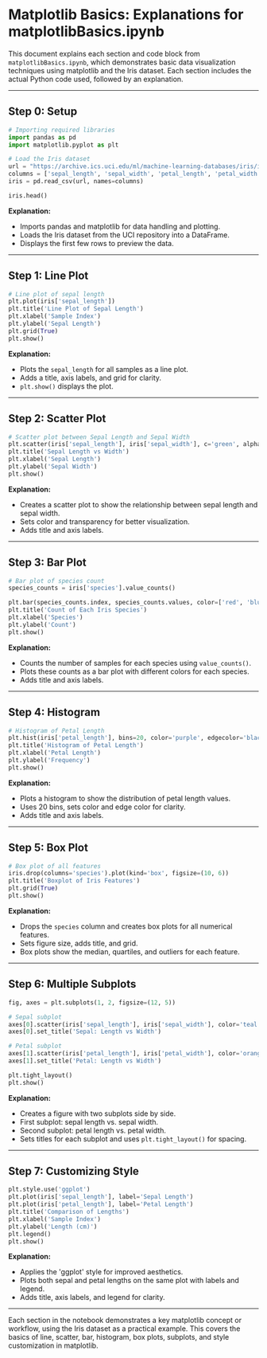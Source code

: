 # Matplotlib Basics: Explanations for matplotlibBasics.ipynb

This document explains each section and code block from `matplotlibBasics.ipynb`, which demonstrates basic data visualization techniques using matplotlib and the Iris dataset. Each section includes the actual Python code used, followed by an explanation.

---

## Step 0: Setup
```python
# Importing required libraries
import pandas as pd
import matplotlib.pyplot as plt

# Load the Iris dataset
url = "https://archive.ics.uci.edu/ml/machine-learning-databases/iris/iris.data"
columns = ['sepal_length', 'sepal_width', 'petal_length', 'petal_width', 'species']
iris = pd.read_csv(url, names=columns)

iris.head()
```
**Explanation:**
- Imports pandas and matplotlib for data handling and plotting.
- Loads the Iris dataset from the UCI repository into a DataFrame.
- Displays the first few rows to preview the data.

---

## Step 1: Line Plot
```python
# Line plot of sepal length
plt.plot(iris['sepal_length'])
plt.title('Line Plot of Sepal Length')
plt.xlabel('Sample Index')
plt.ylabel('Sepal Length')
plt.grid(True)
plt.show()
```
**Explanation:**
- Plots the `sepal_length` for all samples as a line plot.
- Adds a title, axis labels, and grid for clarity.
- `plt.show()` displays the plot.

---

## Step 2: Scatter Plot
```python
# Scatter plot between Sepal Length and Sepal Width
plt.scatter(iris['sepal_length'], iris['sepal_width'], c='green', alpha=0.6)
plt.title('Sepal Length vs Width')
plt.xlabel('Sepal Length')
plt.ylabel('Sepal Width')
plt.show()
```
**Explanation:**
- Creates a scatter plot to show the relationship between sepal length and sepal width.
- Sets color and transparency for better visualization.
- Adds title and axis labels.

---

## Step 3: Bar Plot
```python
# Bar plot of species count
species_counts = iris['species'].value_counts()

plt.bar(species_counts.index, species_counts.values, color=['red', 'blue', 'green'])
plt.title('Count of Each Iris Species')
plt.xlabel('Species')
plt.ylabel('Count')
plt.show()
```
**Explanation:**
- Counts the number of samples for each species using `value_counts()`.
- Plots these counts as a bar plot with different colors for each species.
- Adds title and axis labels.

---

## Step 4: Histogram
```python
# Histogram of Petal Length
plt.hist(iris['petal_length'], bins=20, color='purple', edgecolor='black')
plt.title('Histogram of Petal Length')
plt.xlabel('Petal Length')
plt.ylabel('Frequency')
plt.show()
```
**Explanation:**
- Plots a histogram to show the distribution of petal length values.
- Uses 20 bins, sets color and edge color for clarity.
- Adds title and axis labels.

---

## Step 5: Box Plot
```python
# Box plot of all features
iris.drop(columns='species').plot(kind='box', figsize=(10, 6))
plt.title('Boxplot of Iris Features')
plt.grid(True)
plt.show()
```
**Explanation:**
- Drops the `species` column and creates box plots for all numerical features.
- Sets figure size, adds title, and grid.
- Box plots show the median, quartiles, and outliers for each feature.

---

## Step 6: Multiple Subplots
```python
fig, axes = plt.subplots(1, 2, figsize=(12, 5))

# Sepal subplot
axes[0].scatter(iris['sepal_length'], iris['sepal_width'], color='teal')
axes[0].set_title('Sepal: Length vs Width')

# Petal subplot
axes[1].scatter(iris['petal_length'], iris['petal_width'], color='orange')
axes[1].set_title('Petal: Length vs Width')

plt.tight_layout()
plt.show()
```
**Explanation:**
- Creates a figure with two subplots side by side.
- First subplot: sepal length vs. sepal width.
- Second subplot: petal length vs. petal width.
- Sets titles for each subplot and uses `plt.tight_layout()` for spacing.

---

## Step 7: Customizing Style
```python
plt.style.use('ggplot')
plt.plot(iris['sepal_length'], label='Sepal Length')
plt.plot(iris['petal_length'], label='Petal Length')
plt.title('Comparison of Lengths')
plt.xlabel('Sample Index')
plt.ylabel('Length (cm)')
plt.legend()
plt.show()
```
**Explanation:**
- Applies the 'ggplot' style for improved aesthetics.
- Plots both sepal and petal lengths on the same plot with labels and legend.
- Adds title, axis labels, and legend for clarity.

---

Each section in the notebook demonstrates a key matplotlib concept or workflow, using the Iris dataset as a practical example. This covers the basics of line, scatter, bar, histogram, box plots, subplots, and style customization in matplotlib. 